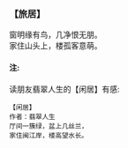 ### 【旅居】

窗明缘有鸟，几净恨无朋。  
家住山头上，楼孤客意萌。

#### 注:
读朋友翡翠人生的【闲居】有感:
~~~
【闲居】
作者：翡翠人生
厅间一簇绿，盆上几丝兰，
家住闽江岸，楼高望水长。
~~~
